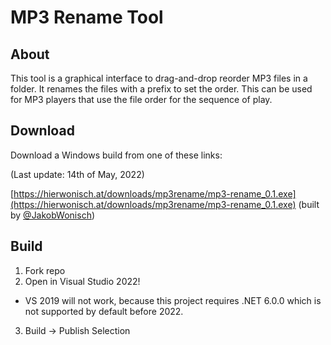 
# MP3 Rename Tool

## About

This tool is a graphical interface to drag-and-drop reorder MP3 files in a folder. It renames the files with a prefix to set the order. This can be used for MP3 players that use the file order for the sequence of play.

## Download

Download a Windows build from one of these links:

(Last update: 14th of May, 2022)

[https://hierwonisch.at/downloads/mp3rename/mp3-rename_0.1.exe](https://hierwonisch.at/downloads/mp3rename/mp3-rename_0.1.exe) (built by [@JakobWonisch](https://github.com/JakobWonisch))


## Build

1. Fork repo
2. Open in Visual Studio 2022!
  * VS 2019 will not work, because this project requires .NET 6.0.0 which is not supported by default before 2022.
3. Build -> Publish Selection
